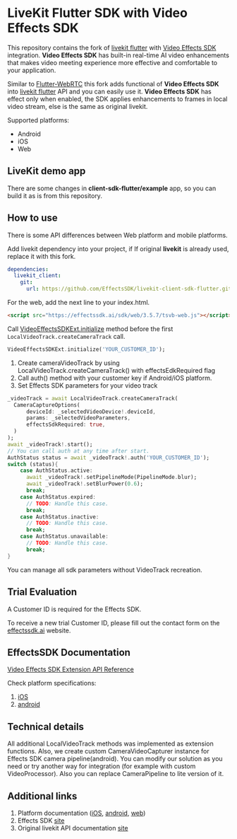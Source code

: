 # LiveKit Flutter SDK with Video Effects SDK

This repository contains the fork of [livekit flutter](https://github.com/livekit/client-sdk-flutter) with [Video Effects SDK](https://effectssdk.ai) integration. **Video Effects SDK** has built-in real-time AI video enhancements that makes video meeting experience more effective and comfortable to your application.  
  
Similar to [Flutter-WebRTC](https://github.com/flutter-webrtc/flutter-webrtc) this fork adds functional of **Video Effects SDK** into [livekit flutter](https://github.com/livekit/client-sdk-flutter) API and you can easily use it. **Video Effects SDK** has effect only when enabled, the SDK applies enhancements to frames in local video stream, else is the same as original livekit.  
  
Supported platforms:  
* Android
* iOS
* Web

## LiveKit demo app

There are some changes in **client-sdk-flutter/example** app, so you can build it as is from this repository.

## How to use

There is some API differences between Web platform and mobile platforms.

Add livekit dependency into your project, if If original **livekit** is already used, replace it with this fork.
```yaml
dependencies:
  livekit_client:
    git:
      url: https://github.com/EffectsSDK/livekit-client-sdk-flutter.git
```

For the web, add the next line to your index.html.
```html
<script src="https://effectssdk.ai/sdk/web/3.5.7/tsvb-web.js"></script>
```
Call [VideoEffectsSDKExt.initialize](https://effectssdk.ai/sdk/livekit-flutter/livekit_client/VideoEffectsSDKExt/initialize.html) method before the first `LocalVideoTrack.createCameraTrack` call.
```dart
VideoEffectsSDKExt.initialize('YOUR_CUSTOMER_ID');
```

1. Create cameraVideoTrack by using LocalVideoTrack.createCameraTrack() with effectsEdkRequired flag
2. Call auth() method with your customer key if Android/iOS platform.
3. Set Effects SDK parameters for your video track

```dart
_videoTrack = await LocalVideoTrack.createCameraTrack(
  CameraCaptureOptions(
      deviceId: _selectedVideoDevice!.deviceId,
      params: _selectedVideoParameters,
      effectsSdkRequired: true,
  )
);
await _videoTrack!.start();
// You can call auth at any time after start.
AuthStatus status = await _videoTrack!.auth('YOUR_CUSTOMER_ID');
switch (status){
    case AuthStatus.active:
      await _videoTrack!.setPipelineMode(PipelineMode.blur);
      await _videoTrack!.setBlurPower(0.6);
      break;
    case AuthStatus.expired:
      // TODO: Handle this case.
      break;
    case AuthStatus.inactive:
      // TODO: Handle this case.
      break;
    case AuthStatus.unavailable:
      // TODO: Handle this case.
      break;
}

```

You can manage all sdk parameters without VideoTrack recreation.

## Trial Evaluation

A Customer ID is required for the Effects SDK.

To receive a new trial Customer ID, please fill out the contact form on the [effectssdk.ai](https://effectssdk.ai/request-trial) website.

## EffectsSDK Documentation

[Video Effects SDK Extension API Reference](https://effectssdk.ai/sdk/livekit-flutter/livekit_client/VideoEffectsSDKExt.html)  

Check platform specifications:
1. [iOS](https://github.com/EffectsSDK/swift-video-effects-sdk)
2. [android](https://github.com/EffectsSDK/android-integration-sample)

## Technical details

All additional LocalVideoTrack methods was implemented as extension functions. Also,
we create custom CameraVideoCapturer instance for Effects SDK camera pipeline(android).
You can modify our solution as you need or try another way for integration (for example with custom VideoProcessor).
Also you can replace CameraPipeline to lite version of it.

## Additional links

1. Platform documentation ([iOS](https://effectssdk.ai/sdk/ios/documentation/tsvb), [android](https://github.com/EffectsSDK/android-integration-sample), [web](https://effectssdk.ai/sdk/web/docs/classes/tsvb.html))
2. Effects SDK [site](https://effectssdk.ai/)
3. Original livekit API documentation [site](https://docs.livekit.io/reference/client-sdk-flutter/)

